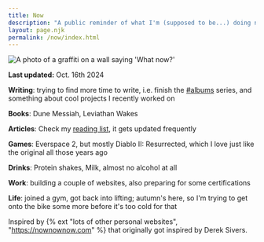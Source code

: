 ```yaml
---
title: Now
description: "A public reminder of what I'm (supposed to be...) doing now."
layout: page.njk
permalink: /now/index.html
---
```


<img src="/img/now.jpg" class="img-center img-fluid w100" alt="A photo of a graffiti on a wall saying 'What now?'">

**Last updated:** Oct. 16th 2024

**Writing**: trying to find more time to write, i.e. finish the [#albums](/tags/albums/) series, and something about cool projects I recently worked on

**Books**: Dune Messiah, Leviathan Wakes

**Articles**: Check my [reading list](/reading/), it gets updated frequently

**Games**: Everspace 2, but mostly Diablo II: Resurrected, which I love just like the original all those years ago

**Drinks**: Protein shakes, Milk, almost no alcohol at all

**Work**: building a couple of websites, also preparing for some certifications

**Life**: joined a gym, got back into lifting; autumn's here, so I'm trying to get onto the bike some more before it's too cold for that

<div class="hr shadow"></div>

Inspired by {% ext "lots of other personal websites", "https://nownownow.com" %} that originally got inspired by Derek Sivers.

